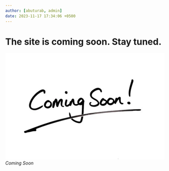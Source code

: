 ```yaml
---
author: [abuturab, admin]
date: 2023-11-17 17:34:06 +0500
---
```

# The site is coming soon. Stay tuned.

![](/assets/posts/2023-11-17-coming-soon.png)
_Coming Soon_